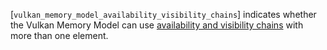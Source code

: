 [`vulkan_memory_model_availability_visibility_chains`] indicates whether
the Vulkan Memory Model can use [availability and visibility chains](https://www.khronos.org/registry/vulkan/specs/1.3-extensions/html/vkspec.html#memory-model-availability-visibility) with more than one element.